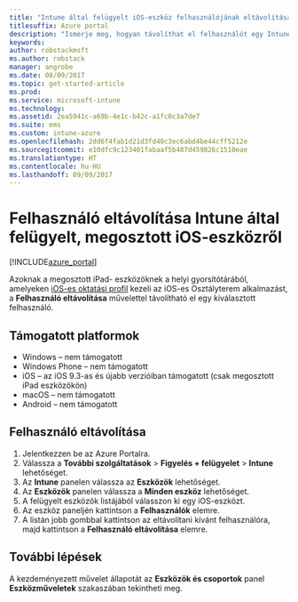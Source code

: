 ```yaml
---
title: "Intune által felügyelt iOS-eszköz felhasználójának eltávolítása"
titlesuffix: Azure portal
description: "Ismerje meg, hogyan távolíthat el felhasználót egy Intune által felügyelt, megosztott iOS-eszközről.”"
keywords: 
author: robstackmsft
ms.author: robstack
manager: angrobe
ms.date: 08/09/2017
ms.topic: get-started-article
ms.prod: 
ms.service: microsoft-intune
ms.technology: 
ms.assetid: 2ea5941c-a69b-4e1c-b42c-a1fc0c3a7de7
ms.suite: ems
ms.custom: intune-azure
ms.openlocfilehash: 2dd6f4fab1d21d3fd40c3ec6abd4be44cff5212e
ms.sourcegitcommit: e10dfc9c123401fabaaf5b487d459826c1510eae
ms.translationtype: HT
ms.contentlocale: hu-HU
ms.lasthandoff: 09/09/2017
---
```

# <a name="remove-a-user-from-a-shared-ios-device-with-intune"></a>Felhasználó eltávolítása Intune által felügyelt, megosztott iOS-eszközről


[!INCLUDE[azure_portal](./includes/azure_portal.md)]

Azoknak a megosztott iPad- eszközöknek a helyi gyorsítótárából, amelyeken [iOS-es oktatási profil](education-settings-configure-ios.md) kezeli az iOS-es Osztályterem alkalmazást, a **Felhasználó eltávolítása** művelettel távolítható el egy kiválasztott felhasználó. 

## <a name="supported-platforms"></a>Támogatott platformok

- Windows – nem támogatott
- Windows Phone – nem támogatott
- iOS – az iOS 9.3-as és újabb verzióiban támogatott (csak megosztott iPad eszközökön)
- macOS – nem támogatott
- Android – nem támogatott

## <a name="how-to-remove-a-user"></a>Felhasználó eltávolítása

1. Jelentkezzen be az Azure Portalra.
2. Válassza a **További szolgáltatások** > **Figyelés + felügyelet** > **Intune** lehetőséget.
3. Az **Intune** panelen válassza az **Eszközök** lehetőséget.
4. Az **Eszközök** panelen válassza a **Minden eszköz** lehetőséget.
5. A felügyelt eszközök listájából válasszon ki egy iOS-eszközt.
6. Az eszköz paneljén kattintson a **Felhasználók** elemre.
7. A listán jobb gombbal kattintson az eltávolítani kívánt felhasználóra, majd kattintson a **Felhasználó eltávolítása** elemre.

## <a name="next-steps"></a>További lépések

A kezdeményezett művelet állapotát az **Eszközök és csoportok** panel **Eszközműveletek** szakaszában tekintheti meg.
